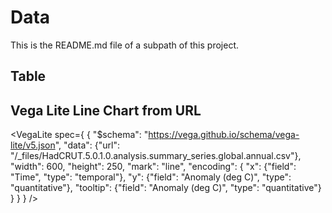 # Data

This is the README.md file of a subpath of this project.

## Table 

<Table url="data_1.csv" />
 
## Vega Lite Line Chart from URL 

<VegaLite spec={ { "$schema": "https://vega.github.io/schema/vega-lite/v5.json", "data": {"url": "/_files/HadCRUT.5.0.1.0.analysis.summary_series.global.annual.csv"}, "width": 600, "height": 250, "mark": "line", "encoding": { "x": {"field": "Time", "type": "temporal"}, "y": {"field": "Anomaly (deg C)", "type": "quantitative"}, "tooltip": {"field": "Anomaly (deg C)", "type": "quantitative"} } } } />
